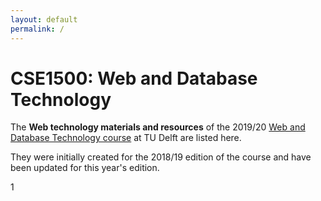 ```yaml
---
layout: default
permalink: /
---
```


CSE1500: Web and Database Technology <!-- omit in toc -->
==

The **Web technology materials and resources** of the 2019/20 [Web and Database Technology course](https://studiegids.tudelft.nl/a101_displayCourse.do?course_id=51307) at TU Delft are listed here. 

They were initially created for the 2018/19 edition of the course and have been updated for this year's edition.

1